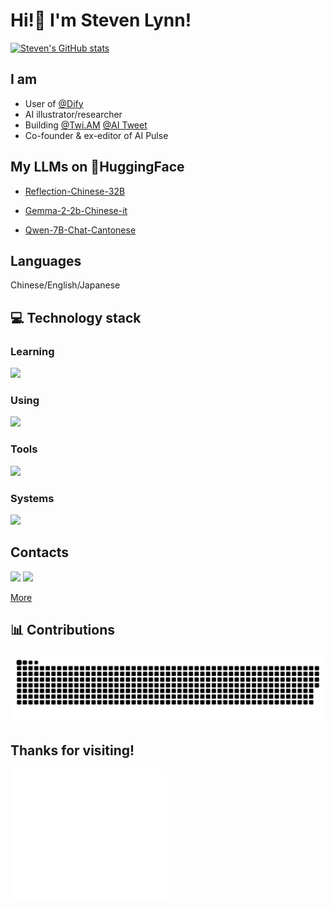 # Hi!👋 I'm Steven Lynn!

[![Steven's GitHub stats](https://github-readme-stats.vercel.app/api?username=stvlynn)](https://github.com/anuraghazra/github-readme-stats)

## I am
- User of [@Dify](https://github.com/langgenius)
- AI illustrator/researcher
- Building [@Twi.AM](https://github.com/stvlynn/twi.am) [@AI Tweet](https://x.com/AITweet_app)
- Co-founder & ex-editor of AI Pulse

## My LLMs on 🤗HuggingFace

- [Reflection-Chinese-32B](https://huggingface.co/stvlynn/Reflection-Chinese-32B)

- [Gemma-2-2b-Chinese-it](https://huggingface.co/stvlynn/Gemma-2-2b-Chinese-it)

- [Qwen-7B-Chat-Cantonese](https://huggingface.co/stvlynn/Qwen-7B-Chat-Cantonese)

## Languages

Chinese/English/Japanese

## 💻 Technology stack

### Learning

![](https://skillicons.dev/icons?i=tensorflow,swift,figma,solidity,nextjs,vue,rust,go,svelte&theme=dark&perline=6)

### Using

![](https://skillicons.dev/icons?i=vercel,netlify,docker,html,css,bash,python,r,c,cpp,git,sketchup,matlab,workers,wordpress,autocad&theme=dark&perline=6)


### Tools

![](https://skillicons.dev/icons?i=ps,pr,figma,idea,pycharm,vscode,visualstudio&theme=dark&perline=6)

### Systems

![](https://skillicons.dev/icons?i=apple,debian,ubuntu,arch,raspberrypi&theme=dark&perline=6)

## Contacts

<a href="https://x.com/stv_lynn"><img src="https://skillicons.dev/icons?i=twitter" /></a>
<a href="mailto:i@stv.pm"><img src="https://skillicons.dev/icons?i=gmail" /></a>

<a href="#" class="button icon arrowdown"><a href="https://stv.lol">More</a></a>


## 📊 Contributions

<picture>
  <source media="(prefers-color-scheme: dark)" srcset="assets/github-contribution-grid-snake-dark.svg" />
  <source media="(prefers-color-scheme: light)" srcset="assets/github-contribution-grid-snake.svg" />
  <img alt="github-snake" src="assets/github-contribution-grid-snake.svg" />
</picture>

## Thanks for visiting!

<img align="left" width="250px" src="./svg-drawing.svg" />
